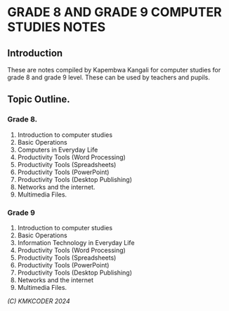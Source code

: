 # GRADE 8 AND GRADE 9 COMPUTER STUDIES NOTES
## Introduction
These are notes compiled by Kapembwa Kangali for computer studies for grade 8 and grade 9 level. These can be used by teachers and pupils.

## Topic Outline.

### Grade 8.

1. Introduction to computer studies
2. Basic Operations
3. Computers in Everyday Life
4. Productivity Tools (Word Processing)
5. Productivity Tools (Spreadsheets)
6. Productivity Tools (PowerPoint)
7. Productivity Tools (Desktop Publishing)
8. Networks and the internet.
9. Multimedia Files.

### Grade 9

1. Introduction to computer studies
2. Basic Operations
3. Information Technology in Everyday Life
4. Productivity Tools (Word Processing)
5. Productivity Tools (Spreadsheets)
6. Productivity Tools (PowerPoint)
7. Productivity Tools (Desktop Publishing)
8. Networks and the internet
9. Multimedia Files.

_(C) KMKCODER 2024_
